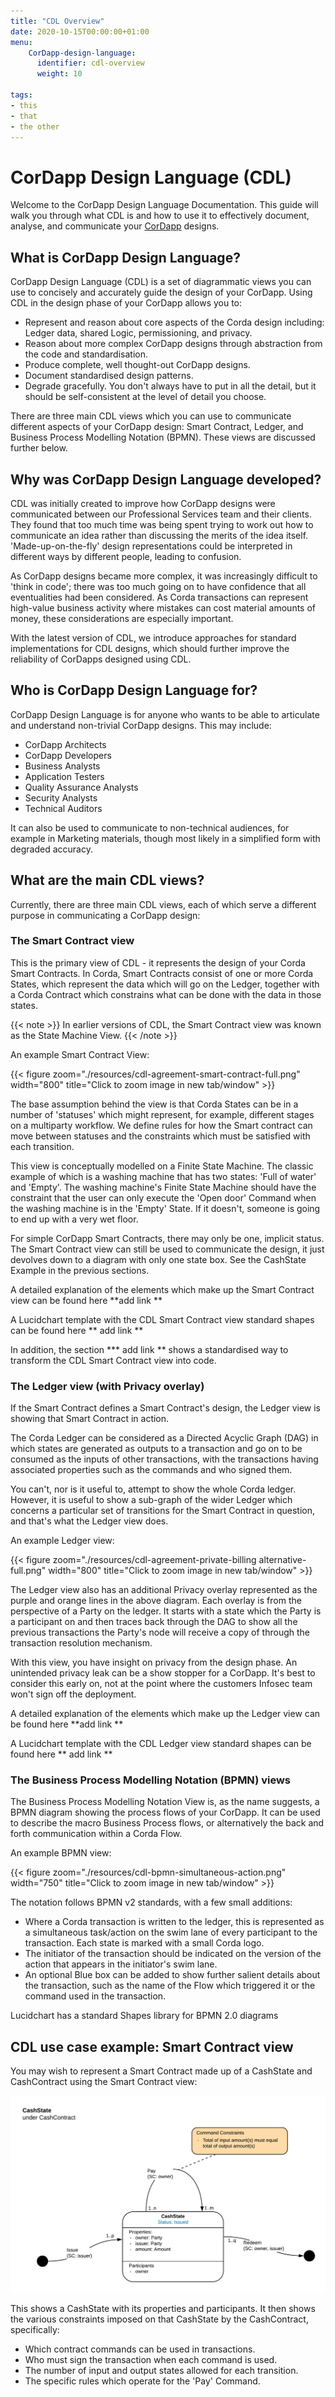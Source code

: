 ```yaml
---
title: "CDL Overview"
date: 2020-10-15T00:00:00+01:00
menu:
    CorDapp-design-language:
      identifier: cdl-overview
      weight: 10

tags:
- this
- that
- the other
---
```


# CorDapp Design Language (CDL)

Welcome to the CorDapp Design Language Documentation. This guide will walk you through what CDL is and how to use it to effectively document, analyse, and communicate your [CorDapp](../corda-os/4.5/cordapp-overview.md) designs.


## What is CorDapp Design Language?

CorDapp Design Language (CDL) is a set of diagrammatic views you can use to concisely and accurately guide the design of your CorDapp. Using CDL in the design phase of your CorDapp allows you to:

- Represent and reason about core aspects of the Corda design including: Ledger data, shared Logic, permissioning, and privacy.
- Reason about more complex CorDapp designs through abstraction from the code and standardisation.
- Produce complete, well thought-out CorDapp designs.
- Document standardised design patterns.
- Degrade gracefully. You don't always have to put in all the detail, but it should be self-consistent at the level of detail you choose.

There are three main CDL views which you can use to communicate different aspects of your CorDapp design: Smart Contract, Ledger, and Business Process Modelling Notation (BPMN). These views are discussed further below.


## Why was CorDapp Design Language developed?

CDL was initially created to improve how CorDapp designs were communicated between our Professional Services team and their clients. They found that too much time was being spent trying to work out how to communicate an idea rather than discussing the merits of the idea itself. 'Made-up-on-the-fly' design representations could be interpreted in different ways by different people, leading to confusion.

As CorDapp designs became more complex, it was increasingly difficult to 'think in code'; there was too much going on to have confidence that all eventualities had been considered. As Corda transactions can represent high-value business activity where mistakes can cost material amounts of money, these considerations are especially important.

With the latest version of CDL, we introduce approaches for standard implementations for CDL designs, which should further improve the reliability of CorDapps designed using CDL.



## Who is CorDapp Design Language for?

CorDapp Design Language is for anyone who wants to be able to articulate and understand non-trivial CorDapp designs. This may include:

- CorDapp Architects
- CorDapp Developers
- Business Analysts
- Application Testers
- Quality Assurance Analysts
- Security Analysts
- Technical Auditors

It can also be used to communicate to non-technical audiences, for example in Marketing materials, though most likely in a simplified form with degraded accuracy.


## What are the main CDL views?

Currently, there are three main CDL views, each of which serve a different purpose in communicating a CorDapp design:

### The Smart Contract view

This is the primary view of CDL - it represents the design of your Corda Smart Contracts. In Corda, Smart Contracts consist of one or more Corda States, which represent the data which will go on the Ledger, together with a Corda Contract which constrains what can be done with the data in those states.

{{< note >}}
In earlier versions of CDL, the Smart Contract view was known as the State Machine View.
{{< /note >}}

An example Smart Contract View:

{{< figure zoom="./resources/cdl-agreement-smart-contract-full.png" width="800" title="Click to zoom image in new tab/window" >}}

The base assumption behind the view is that Corda States can be in a number of 'statuses' which might represent, for example, different stages on a multiparty workflow. We define rules for how the Smart contract can move between statuses and the constraints which must be satisfied with each transition.

This view is conceptually modelled on a Finite State Machine. The classic example of which is a washing machine that has two states: 'Full of water' and 'Empty'. The washing machine's Finite State Machine should have the constraint that the user can only execute the 'Open door' Command when the washing machine is in the 'Empty' State. If it doesn't, someone is going to end up with a very wet floor.

For simple CorDapp Smart Contracts, there may only be one, implicit status. The Smart Contract view can still be used to communicate the design, it just devolves down to a diagram with only one state box. See the CashState Example in the previous sections.


A detailed explanation of the elements which make up the Smart Contract view can be found here **add link **

A Lucidchart template with the CDL Smart Contract view standard shapes can be found here ** add link **

In addition, the section *** add link ** shows a standardised way to transform the CDL Smart Contract view into code.


### The Ledger view (with Privacy overlay)

If the Smart Contract defines a Smart Contract's design, the Ledger view is showing that Smart Contract in action.

The Corda Ledger can be considered as a Directed Acyclic Graph (DAG) in which states are generated as outputs to a transaction and go on to be consumed as the inputs of other transactions, with the transactions having associated properties such as the commands and who signed them.

You can't, nor is it useful to, attempt to show the whole Corda ledger. However, it is useful to show a sub-graph of the wider Ledger which concerns a particular set of transitions for the Smart Contract in question, and that's what the Ledger view does.

An example Ledger view:


{{< figure zoom="./resources/cdl-agreement-private-billing alternative-full.png" width="800" title="Click to zoom image in new tab/window" >}}



The Ledger view also has an additional Privacy overlay represented as the purple and orange lines in the above diagram. Each overlay is from the perspective of a Party on the ledger. It starts with a state which the Party is a participant on and then traces back through the DAG to show all the previous transactions the Party's node will receive a copy of through the transaction resolution mechanism.

With this view, you have insight on privacy from the design phase. An unintended privacy leak can be a show stopper for a CorDapp. It's best to consider this early on, not at the point where the customers Infosec team won't sign off the deployment.


A detailed explanation of the elements which make up the Ledger view can be found here **add link **

A Lucidchart template with the CDL Ledger view standard shapes can be found here ** add link **


### The Business Process Modelling Notation (BPMN) views

The Business Process Modelling Notation View is, as the name suggests, a BPMN diagram showing the process flows of your CorDapp. It can be used to describe the macro Business Process flows, or alternatively the back and forth communication within a Corda Flow.


An example BPMN view:

{{< figure zoom="./resources/cdl-bpmn-simultaneous-action.png" width="750" title="Click to zoom image in new tab/window" >}}

The notation follows BPMN v2 standards, with a few small additions:

- Where a Corda transaction is written to the ledger, this is represented as a simultaneous task/action on the swim lane of every participant to the transaction. Each state is marked with a small Corda logo.
- The initiator of the transaction should be indicated on the version of the action that appears in the initiator's swim lane.
- An optional Blue box can be added to show further salient details about the transaction, such as the name of the Flow which triggered it or the command used in the transaction.

Lucidchart has a standard Shapes library for BPMN 2.0 diagrams

## CDL use case example: Smart Contract view

You may wish to represent a Smart Contract made up of a CashState and CashContract using the Smart Contract view:

![cash-state](./resources/cdl-overview-cashstate.png)

This shows a CashState with its properties and participants. It then shows the various constraints imposed on that CashState by the CashContract, specifically:
- Which contract commands can be used in transactions.
- Who must sign the transaction when each command is used.
- The number of input and output states allowed for each transition.
- The specific rules which operate for the 'Pay' Command.
